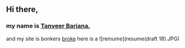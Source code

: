 ## Hi there, 
### my name is [Tanveer Bariana](https://www.linkedin.com/in/tanveerbariana),
and my site is bonkers [broke](second.md)
here is a ![remume](resume(draft 18).JPG)
